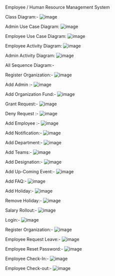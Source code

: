 Employee / Human Resource Management System

Class Diagram:-
![image](https://github.com/user-attachments/assets/7c88b114-f055-427f-8b7a-ab51dbfa8558)

Admin Use Case Diagram:
![image](https://github.com/user-attachments/assets/b7622a2e-e918-4fca-9a55-78ec507e5009)

Employee Use Case Diagram:
![image](https://github.com/user-attachments/assets/60039d70-5a19-4ab8-ae23-1029a9c83048)

Employee Activity Diagram:
![image](https://github.com/user-attachments/assets/1e63604e-5a04-4aa0-a9cf-3e2214b74047)

Admin Activity Diagram:
![image](https://github.com/user-attachments/assets/8c12c54c-8ec2-4f10-be28-84fc62344823)

All Sequence Diagram:-

Register Organization:-
![image](https://github.com/user-attachments/assets/b97232b7-ea68-47e5-b3b6-590c0ce1fc93)

Add Admin :-
![image](https://github.com/user-attachments/assets/c91444c3-2690-4605-8c48-76b89f1564ce)

Add Organization Fund:-
![image](https://github.com/user-attachments/assets/444c678c-2873-4cf1-a067-78a097593c98)

Grant Request:-
![image](https://github.com/user-attachments/assets/7742c0cd-9676-4b1d-9271-fbf23d95fed3)

Deny Request :-
![image](https://github.com/user-attachments/assets/1e5a050b-ec2d-4170-83ba-b7eb8699e5e6)

Add Employee :-
![image](https://github.com/user-attachments/assets/74cbc30c-3e51-4ffd-932b-a651a3a7dc36)

Add Notification:-
![image](https://github.com/user-attachments/assets/b35b8d4f-c300-4dcf-a8b8-8bf8b069e8d4)

Add Department:-
![image](https://github.com/user-attachments/assets/f24a316b-f6e2-4dc6-8a5e-1cb39a781859)

Add Teams:-
![image](https://github.com/user-attachments/assets/7ea5c5f6-fb2f-41bb-86c1-530a5c098973)

Add Designation:-
![image](https://github.com/user-attachments/assets/795b7101-3602-44bf-b9ab-09abbe1f95c9)

Add Up-Coming Event:-
![image](https://github.com/user-attachments/assets/c0ad9c35-2a27-4e05-b95d-d7d7e502f812)

Add FAQ:-
![image](https://github.com/user-attachments/assets/5135490b-cf60-4b01-97ef-8ea2cb542466)

Add Holiday:-
![image](https://github.com/user-attachments/assets/e26933e8-2f4a-4743-bdd6-fd7ea7b08383)

Remove Holiday:-
![image](https://github.com/user-attachments/assets/1dbafb26-b93c-4a80-96f8-84a07aca1959)

Salary Rollout:-
![image](https://github.com/user-attachments/assets/ecf11b66-85cd-4601-90ad-a94a87116997)

Login:-
![image](https://github.com/user-attachments/assets/ddd85ef1-c6b4-4809-a138-6c1aee997c39)

Register Organization:-
![image](https://github.com/user-attachments/assets/a2b451d4-edc0-47b3-a8d7-e0d3c42132ca)

Employee Request Leave:-
![image](https://github.com/user-attachments/assets/11a82c7a-b84c-43d8-a869-9e130edce944)

Employee Reset Password:-
![image](https://github.com/user-attachments/assets/3c871c21-8c6c-4fbd-b963-ca068e9ccb79)

Employee Check-In:-
![image](https://github.com/user-attachments/assets/7d007e7c-b28a-40d6-b7e4-71837f1852eb)

Employee Check-out:-
![image](https://github.com/user-attachments/assets/25f43754-66f3-4bab-afb6-f9318adcdd01)
